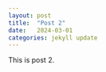 ```yaml
---
layout: post
title:  "Post 2"
date:   2024-03-01
categories: jekyll update
---
```


This is post 2.
